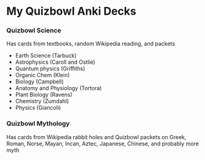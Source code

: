 # My Quizbowl Anki Decks

### Quizbowl Science
Has cards from textbooks, random Wikipedia reading, and packets
- Earth Science (Tarbuck)
- Astrophysics (Caroll and Ostlie)
- Quantum physics (Griffiths)
- Organic Chem (Klein)
- Biology (Campbell)
- Anatomy and Physiology (Tortora)
- Plant Biology (Ravens)
- Chemistry (Zumdahl)
- Physics (Giancoli)

### Quizbowl Mythology
Has cards from Wikipedia rabbit holes and Quizbowl packets on Greek, Roman, Norse, Mayan, Incan, Aztec, Japanese, Chinese, and probably more myth
